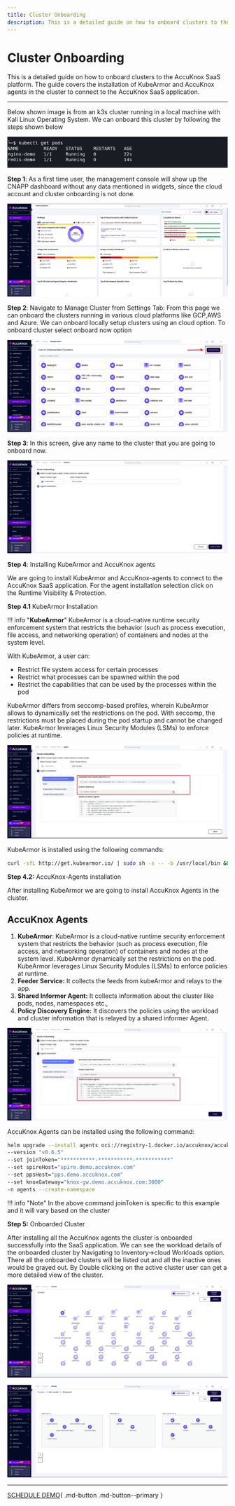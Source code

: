 ```yaml
---
title: Cluster Onboarding
description: This is a detailed guide on how to onboard clusters to the AccuKnox SaaS platform. The guide covers the installation of KubeArmor and AccuKnox agents in the cluster to connect to the AccuKnox SaaS application.
---
```


# Cluster Onboarding

This is a detailed guide on how to onboard clusters to the AccuKnox SaaS platform. The guide covers the installation of KubeArmor and AccuKnox agents in the cluster to connect to the AccuKnox SaaS application.

---
Below shown image is from an k3s cluster running in a local machine with Kali Linux Operating System. We can onboard this cluster by following the steps shown below

![Cluster Onboarding](images/cluster-onboarding/image5.png)

**Step 1**: As a first time user, the management console will show up the CNAPP dashboard without any data mentioned in widgets, since the cloud account and cluster onboarding is not done.

![Cluster Onboarding](images/cluster-onboarding/image2.png)

**Step 2**: Navigate to Manage Cluster from Settings Tab: From this page we can onboard the clusters running in various cloud platforms like GCP,AWS and Azure. We can onboard locally setup clusters using an cloud option. To onboard cluster select onboard now option

![Cluster Onboarding](images/cluster-onboarding/image7.png)

**Step 3**: In this screen, give any name to the cluster that you are going to onboard now.

![Cluster Onboarding](images/cluster-onboarding/image1.png)

**Step 4**: Installing KubeArmor and AccuKnox agents

We are going to install KubeArmor and AccuKnox-agents to connect to the AccuKnox SaaS application. For the agent installation selection click on the Runtime Visibility & Protection.

**Step 4.1** KubeArmor Installation

!!! info "**KubeArmor**"
    KubeArmor is a cloud-native runtime security enforcement system that restricts the behavior (such as process execution, file access, and networking operation) of containers and nodes at the system level.

With KubeArmor, a user can:

- Restrict file system access for certain processes
- Restrict what processes can be spawned within the pod
- Restrict the capabilities that can be used by the processes within the pod

KubeArmor differs from seccomp-based profiles, wherein KubeArmor allows to dynamically set the restrictions on the pod. With seccomp, the restrictions must be placed during the pod startup and cannot be changed later. KubeArmor leverages Linux Security Modules (LSMs) to enforce policies at runtime.

![Cluster Onboarding](images/cluster-onboarding/image4.png)

KubeArmor is installed using the following commands:

```bash
curl -sfL http://get.kubearmor.io/ | sudo sh -s -- -b /usr/local/bin && karmor install
```

**Step 4.2:** AccuKnox-Agents installation

After installing KubeArmor we are going to install AccuKnox Agents in the cluster.

## AccuKnox Agents

1. **KubeArmor**: KubeArmor is a cloud-native runtime security enforcement system that restricts the behavior (such as process execution, file access, and networking operation) of containers and nodes at the system level. KubeArmor dynamically set the restrictions on the pod. KubeArmor leverages Linux Security Modules (LSMs) to enforce policies at runtime.
2. **Feeder Service:** It collects the feeds from kubeArmor and relays to the app.
3. **Shared Informer Agent:** It collects information about the cluster like pods, nodes, namespaces etc.,
4. **Policy Discovery Engine:** It discovers the policies using the workload and cluster information that is relayed by a shared informer Agent.

![Cluster Onboarding](images/cluster-onboarding/image3.png)

AccuKnox Agents can be installed using the following command:

```sh
helm upgrade --install agents oci://registry-1.docker.io/accuknox/accuknox-agents
--version "v0.6.5"
--set joinToken="***********-***********-***********"
--set spireHost="spire.demo.accuknox.com"
--set ppsHost="pps.demo.accuknox.com"
--set knoxGateway="knox-gw.demo.accuknox.com:3000"
-n agents --create-namespace
```

!!! info "Note"
    In the above command joinToken is specific to this example and it will vary based on the cluster

**Step 5:** Onboarded Cluster

After installing all the AccuKnox agents the cluster is onboarded successfully into the SaaS application. We can see the workload details of the onboarded cluster by Navigating to Inventory→cloud Workloads option. There all the onboarded clusters will be listed out and all the inactive ones would be grayed out. By Double clicking on the active cluster user can get a more detailed view of the cluster.

![Cluster Onboarding](images/cluster-onboarding/image8.png)

![Cluster Onboarding](images/cluster-onboarding/image6.png)

<!-- # # **cluster Onboarding**

# Below shown image is from an k3s cluster running in local machine with Ubuntu 22.04 Operating System. We can onboard this umanaged cluster by following the steps shown below

# ![Cluster Onboarding](images/cluster-onboarding/k3s.png)

# **Step 1:** As a first time user, the management console will show up the CNAPP dashboard without any data mentioned in widgets, since the cloud account and cluster onboarding is not done

# ![Cluster Onboarding](images/cluster-onboarding/cnapp-dashboard.png)

# **Step 2:** Navigate to Manage Cluster from Settings Tab

# From this page we can onboard the clusters running in various cloud platforms like GCP,AWS and Azure. We can onboard locally setup cluster using an cloud option. To onboard cluster select *onboard now* option

# ![Cluster Onboarding](images/cluster-onboarding/cluster-onboarding-1.png)

# **Step 3:** In this screen, give any name to the cluster that you are going to onboard now

# ![Cluster Onboarding](images/cluster-onboarding/cluster-onboarding-2.png)

# **Step 4:** Onboarded Cluster without AccuKnox agents

# The onboarded cluster’s workload details will not be visible as we have not installed AccuKnox agents. So next we will be installing AccuKnox agents

# ![Cluster Onboarding](images/cluster-onboarding/cluster-onboarding-3.png)

# **Step 5:** Installing KubeArmor and AccuKnox agents

# We are going to install KubeArmor and AccuKnox-agents to connect to the AccuKnox SaaS application

# **Step 5.1:** KubeArmor Installation

# **KubeArmor:**

# KubeArmor is a cloud-native runtime security enforcement system that restricts the behavior (such as process execution, file access, and networking operation) of containers and nodes at the system level. With KubeArmor, a user can

# + Restrict file system access for certain processes

# + Restrict what processes can be spawned within the pod

# + Restrict the capabilities that can be used by the processes within the pod

# KubeArmor differs from seccomp-based profiles, wherein KubeArmor allows to dynamically set the restrictions on the pod. With seccomp, the restrictions must be placed during the pod startup and cannot be changed later. KubeArmor leverages Linux Security Modules (LSMs) to enforce policies at runtime

# ![Cluster Onboarding](images/cluster-onboarding/cluster-onboarding-4.png)

# KubeArmor is installed using the following commands

# ```bash

# >> curl -sfL <http://get.kubearmor.io/> | sudo sh -s -- -b /usr/local/bin

# >> karmor install

# ```

# Sample Output

# ```sh

# vagrant@master-node:-$ curl -sfl <http://get.kubearmor.io/> | sudo sh -s -- -b /usr/local/bin

# kubearmor/kubearmor-client info checking GitHub for latest tag

# kubearmor/kubearmor-client info found version: 0.11.6 for v0.11.6/1inux/amd64

# kubearmor/kubearmor-client info installed /usr/local/bin/karmor

# vagrant@master-node:-$ karmor install

# • Auto Detected Environment : k3s

# • CRD kubearmorpolicies.security.kubearmor.com

# • CRD kubearmorhostpolicies.security.kubearmor.com

# • Service Account

# • Cluster Role Bindings

# • KubeArmor Relay Service

# • KubeArmor Relay Deployment

# • KubeArmor DaemonSetkubearmor/kubearmor:stable-gRPC.32767 -enablekubeArmorHostPolicy

# • KubeArmor Policy Manager Service

# • KubeArmor Policy Manager Deployment

# • KubeArmor Host Policy Manager Service

# • KubeArmor Host Policy Manager Deployment

# • KubeArmor Annotation Controller TLS certificates

# • KubeArmor Annotation Controller Deployment

# • KubeArmor Annotation Controller Service

# • KubeArmor Annotation Controller Mutation Admission Registration

# • Done Installing KubeArmor

# • Done Checking , ALL Services are running

# • Execution Time : 17.934890329s

# vagrant@master-node:-$

# ```

# **Step 5.2:** AccuKnox-Agents installation

# After installing KubeArmor we are going to install AccuKnox Agents in the cluster

# **AccuKnox Agents:**

# 1. **KubeArmor:**  KubeArmor is a cloud-native runtime security enforcement system that restricts the behavior (such as process execution, file access, and networking operation) of containers and nodes at the system level. KubeArmor dynamically set the restrictions on the pod. KubeArmor leverages Linux Security Modules (LSMs) to enforce policies at runtime

# 2. **Feeder Service:** It collects the feeds from kubeArmor and relays to the app

# 3. **Shared Informer Agent:** It collects information about the cluster like pods, nodes, namespaces etc

# 4. **Policy Discovery Engine:** It discovers the policies using the workload and cluster information that is relayed by a shared informer Agent

# ![Cluster Onboarding](images/cluster-onboarding/cluster-onboarding-6.png)

# AccuKnox Agents can be installed using the following command

# ```bash

# helm upgrade --install accuknox-agents oci://public.ecr.aws/k9v9d5v2/accuknox-agents \

# --version "v0.2.6" \

# --set joinToken="***********-***********-***********" \

# --set spireHost="spire.demo.accuknox.com" \

# --set ppsHost="pps.demo.accuknox.com" \

# --set knoxGateway="knox-gw.demo.accuknox.com:3000" \

# -n accuknox-agents --create-namespace

# ```

# Sample Output

# ```sh

# WARNING: Kubernetes configuration file is group-readable. This is insecure. Location: /home/vagrant/.kube/config

# WARNING: Kubernetes configuration file is world-readable. This is insecure. Location: /home/vagrant/.kube/config

# "accuknox-agents-dev" already exists with the same configuration, skipping

# WARNING: Kubernetes configuration file is group-readable. This is insecure. Location: /home/vagrant/.kube/config

# WARNING: Kubernetes configuration file is world-readable. This is insecure. Location: /home/vagrant/.kube/config

# Hang tight while we grab the latest from your chart repositories

# ...Successfully got an update from the "accuknox-agents-dev" chart repository

# Update Complete. *Happy Helming!*

# WARNING: Kubernetes configuration file is group-readable. This is insecure. Location: /home/vagrant/.kube/config

# WARNING: Kubernetes configuration file is world-readable. This is insecure. Location: /home/vagrant/.kube/config

# Release "agents-operator" does not exist. Installing it now

# NAME: agents-operator

# LAST DEPLOYED: Mon Jan 30 10:22:37 2023

# NAMESPACE: accuknox-agents S

# TATUS: deployed

# REVISION: 1

# TEST SUITE: None

# vagrant@master-node:-$

# ```

# **Note:** In the above command **joinToken**  is specific to this example and it will vary based on the cluster

# **Step 6:** Onboarded Cluster

# After installing all the AccuKnox agents the cluster is onboarded successfully into the SaaS application. We can see the workload details of the onboarded cluster by Navigating to Inventory→cloud Workloads option

# ![Cluster Onboarding](images/cluster-onboarding/cluster-onboarding-8.png) -->

  - - -
[SCHEDULE DEMO](https://www.accuknox.com/contact-us){ .md-button .md-button--primary }
